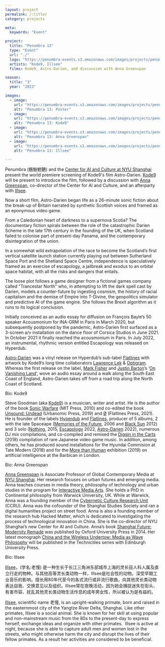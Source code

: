 ```yaml
---
layout: project
permalink: /:title/
category: projects

meta:
  keywords: "Event"

project:
  title: "Penumbra 13"
  type: "Event"
  url: "./"
  logo: "https://penumbra-events.s3.amazonaws.com/images/projects/penumbra-13/logo.jpg"
  artists: "Kode9, Illsee"
  films: Kode9, Astro-Darien, and discussion with Anna Greenspan

season:
  title: "3"
  year: "2023"

images:
  - image:
    url: "https://penumbra-events.s3.amazonaws.com/images/projects/penumbra-13/poster.jpg"
    alt: "Penumbra 13: Poster"
  - image:
    url: "https://penumbra-events.s3.amazonaws.com/images/projects/penumbra-13/kode9-press-shots-credit-to-philip-skoczkowski-4.jpg"
    alt: "Penumbra 13: Kode9"
  - image:
    url: "https://penumbra-events.s3.amazonaws.com/images/projects/penumbra-13/anna.jpg"
    alt: "Penumbra 13: Anna Greenspan"
  - image:
    url: "https://penumbra-events.s3.amazonaws.com/images/projects/penumbra-13/illsee-1.jpg"
    alt: "Penumbra 13: Illsee"

---
```

<p>Penumbra (魑魅魍魉) and the <a href="https://shanghai.nyu.edu/news/nyu-shanghai-launches-center-artificial-intelligence-and-culture">Center for AI and Culture at NYU Shanghai</a> present the world premiere screening of Kode9's film Astro-Darien. <a href="https://www.instagram.com/kode9/">Kode9</a> will be present to introduce the film, followed by a discussion with <a href="https://annagreenspan.com/">Anna Greenspan</a>, co-director of the Center for AI and Culture, and an afterparty with <a href="https://www.instagram.com/illsee9119/">Illsee</a>.</p>

<p>Now a short film, Astro-Darien began life as a 26-minute sonic fiction about the break-up of Britain narrated by synthetic Scottish voices and framed as an eponymous video game.

From a Caledonian heart of darkness to a supernova Scotia? The documentary fiction spirals between the role of the catastrophic Darien Scheme in the late 17th century in the founding of the UK, when Scotland failed to colonise part of present-day Panama, and the contemporary disintegration of the union.
</p>

<p>
In a somewhat wild extrapolation of the race to become the Scotland’s first vertical satellite launch station currently playing out between Sutherland Space Port and the Shetland Space Centre, independence is speculatively framed as an exercise of escapology, a jailbreak and exodus to an orbital space habitat, with all the risks and dangers that entails.
</p>

<p>
The loose plot follows a game designer from a fictional games company called "Trancestar North" who, in attempting to lift the dark spell cast by Darien, models a counter-future by ingesting cosmism, the history of racial capitalism and the demise of Empire into T-Divine, the geopolitics simulator and predictive AI of the game engine. She follows the Brexit algorithm as it runs to its logical conclusion.
</p>

<p>
Initially conceived as an audio essay for diffusion on François Bayle’s 50 speaker Acousmonium for INA-GRM in Paris in March 2020, but subsequently postponed by the pandemic, Astro-Darien first surfaced as a 3-screen a/v installation on the dance floor of Corsica Studios in June 2021. In October 2021 it finally reached the acousmonium in Paris. In July 2022, an instrumental, rhythmic version entitled Escapology was released on Hyperdub. 
</p>

<p>
<a href="https://kode9.bandcamp.com/album/astro-darien">Astro-Darien</a> was a vinyl release on Hyperdub’s sub-label <a href="https://hyperdub.net/collections/vendors?q=flatlines">Flatlines</a> with artwork by Kode9’s long time collaborators <a href="https://lawrencelek.com/">Lawrence Lek</a> & <a href="https://manuelsepulveda.com/">Optigram</a>. Whereas the first release on the label, <a href="https://en.wikipedia.org/wiki/Mark_Fisher">Mark Fisher</a> and <a href="https://www.theshowroom.org/relationships/justin-barton">Justin Barton</a>’s ‘<a href="https://hyperdub.bandcamp.com/album/on-vanishing-land">On Vanishing Land</a>’, wove an audio essay around a walk along the South East Coast of England, Astro-Darien takes off from a road trip along the North Coast of Scotland.</p>

<span class="h2">Bio: Kode9</span>

<p>Steve Goodman (aka <a href="https://www.instagram.com/kode9/">Kode9</a>) is a musician, writer and artist. He is the author of the book <a href="https://doi.org/10.7551/mitpress/7999.001.0001">Sonic Warfare</a> (MIT Press, 2010) and co-edited the book <a href="https://www.urbanomic.com/book/unsoundundead/">Unsound: Undead</a> (Urbanomic Press, 2019) and <a href="https://xn--zer-2na.info/">Ø</a> (Flatlines Press, 2021).  He is founder of the labels <a href="https://hyperdub.net/">Hyperdub</a> and <a href="https://hyperdub.net/collections/vendors?q=flatlines">Flatlines</a>, producer of 5 albums, 2 with the late Spaceape (<a href="https://kode9.bandcamp.com/album/memories-of-the-future-2">Memories of the Future</a>, 2006 and <a href="https://kode9.bandcamp.com/album/black-sun-2">Black Sun</a> 2012) and 3 solo (<a href="https://kode9.bandcamp.com/album/nothing">Nothing</a>, 2015, <a href="https://kode9.bandcamp.com/album/escapology">Escapology</a> 2022, <a href="https://kode9.bandcamp.com/album/astro-darien">Astro-Darien</a> 2022), numerous DJ mix compilations, and co-compiled and remixed the <a href="https://www.discogs.com/master/1397512-Various-Diggin-In-The-Carts-A-Collection-Of-Pioneering-Japanese-Video-Game-Music">Diggin in the Carts</a> (2018) compilation of rare Japanese video game music. In addition, among others, he has produced sound installations for the Hyundai Commision at Tate Modern (2018) and for the <a href="https://www.barbican.org.uk/hire/exhibition-hire-barbican-immersive/ai-more-than-human">More than Human</a> exhibition (2019) on artificial intelligence at the Barbican in London.</p>

<span class="h2">Bio: Anna Greenspan</span>

<p><a href="https://annagreenspan.com/">Anna Greenspan</a> is Associate Professor of Global Contemporary Media at <a href="https://shanghai.nyu.edu/">NYU Shanghai</a>. Her research focuses on urban futures and emerging media.  Anna teaches courses in media theory, philosophy of technology and urban studies in the program for <a href="https://ima.shanghai.nyu.edu/">Interactive Media Arts</a>. She holds a PhD in Continental philosophy from Warwick University, UK. While at Warwick, Anna was a founding member of the <a href="https://en.wikipedia.org/wiki/Cybernetic_Culture_Research_Unit">Cybernetic Culture Research Unit</a> (CCRU).  Anna was the cofounder of the Shanghai Studies Society and ran a digital humanities project on street food. Anna is also a founding member of the research hub Hacked Matter, which is dedicated to investigating the process of technological innovation in China.  She is  the co-director of NYU Shanghai’s new Center for AI and Culture. Anna’s book <a href="https://academic.oup.com/book/2304">Shanghai Future: Modernity Remade</a> was published by Oxford University Press in 2014. Her latest monograph <a href="https://www.degruyter.com/document/isbn/9781399519755/html?lang=en">China and the Wireless Undertow: Media as Wave Philosophy</a> will be published in the Technicities series with Edinburgh University Press.</p>

<span class="h2">Bio: Illsee</span>

<p><a href="https://www.instagram.com/illsee9119/">Illsee</a>，(学名:老慢) 是一种生长于长江三角洲东部城市上海的灵长目人科人属及直立行走的物种。与其他高等灵长类动物一样，Illsee是社会性的动物。深受早期工业音乐的影响，擅长用80年代至今的各式流行或非流行歌曲，向其他灵长类动物表达自我、交换意见以及组织。Illsee常在夜晚活动，因为她会捕捉迷失在街头、有害市容、扰乱其他灵长类动物生活作息的成年男女性，所以被认为是有益的。</p>

<p><a href="https://www.instagram.com/illsee9119/">Illsee</a>, scientific name 老慢, is an upright-walking primate, born and raised in the easternmost city of the Yangtze River Delta, Shanghai. Like other primates, Illsee is a social animal. She is known for her skill at using popular and non-mainstream music from the 80s to the present-day to express herself, exchange ideas and organize with other primates.  Illsee is active at night, because she is able to capture adult men and women lost in the streets, who might otherwise harm the city and disrupt the lives of their fellow primates. As a result her activities are considered to be beneficial.</p>
